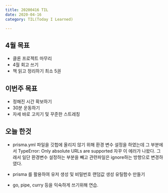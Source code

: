 ```yaml
---
title: 20200416 TIL
date: 2020-04-16
category: TIL(Today I Learned)

---
```


## 4월 목표

- 클론 프로젝트 마무리
- 4월 회고 쓰기
- 책 읽고 정리하기 최소 5권
  
## 이번주 목표
- 정해진 시간 확보하기
- 30분 운동하기
- 자세 바로 고치기 및 꾸준한 스트레칭

## 오늘 한것

- prisma.yml 파일을 깃헙에 올리지 않기 위해 환경 변수 설정을 하였는데 
	그 부분에서 TypeError: Only absolute URLs are supported 자꾸 이 에러가 나왔다.
	그래서 일단 환경변수 설정하는 부분을 빼고 관련파일은 ignore하는 방향으로 변경하였다.

- prisma 를 활용하여 유저 생성 및 비밀번호 랜덤값 생성 유틸함수 만들기
- go, pipe, curry 등을 익숙하게 쓰기위해 연습.
  


  



